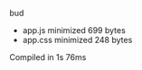 bud

 - app.js       minimized       699 bytes
 - app.css       minimized       248 bytes

Compiled in 1s 76ms
